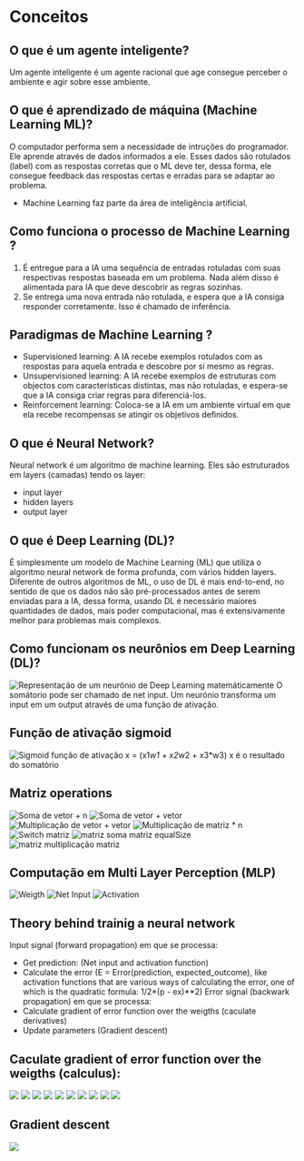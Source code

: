 # Conceitos

## O que é um agente inteligente?
Um agente inteligente é um agente racional que age consegue perceber o ambiente e agir sobre esse ambiente.

## O que é aprendizado de máquina (Machine Learning ML)?
O computador performa sem a necessidade de intruções do programador. Ele aprende através de dados informados a ele. Esses dados são rotulados (label) com as respostas corretas que o ML deve ter, dessa forma, ele consegue feedback das respostas certas e erradas para se adaptar ao problema.

- Machine Learning faz parte da área de inteligência artificial.

## Como funciona o processo de Machine Learning ?
1. É entregue para a IA uma sequência de entradas rotuladas com suas respectivas respostas baseada em um problema. Nada além disso é alimentada para IA que deve descobrir as regras sozinhas.
2. Se entrega uma nova entrada não rotulada, e espera que a IA consiga responder corretamente. Isso é chamado de inferência.

## Paradigmas de Machine Learning ?

- Supervisioned learning: A IA recebe exemplos rotulados com as respostas para aquela entrada e descobre por si mesmo as regras.
- Unsupervisioned learning: A IA recebe exemplos de estruturas com objectos com características distintas, mas não rotuladas, e espera-se que a IA consiga criar regras para diferenciá-los.
- Reinforcement learning: Coloca-se a IA em um ambiente virtual em que ela recebe recompensas se atingir os objetivos definidos.

## O que é Neural Network?
Neural network é um algoritmo de machine learning. Eles são estruturados em layers (camadas) tendo os layer:
- input layer
- hidden layers
- output layer

## O que é Deep Learning (DL)?
É simplesmente um modelo de Machine Learning (ML) que utiliza o algoritmo neural network de forma profunda, com vários hidden layers. Diferente de outros algoritmos de ML, o uso de DL é mais end-to-end, no sentido de que os dados não são pré-processados antes de serem enviadas para a IA, dessa forma, usando DL é necessário maiores quantidades de dados, mais poder computacional, mas é extensivamente melhor para problemas mais complexos.

## Como funcionam os neurônios em Deep Learning (DL)?
![Representação de um neurônio de Deep Learning matemáticamente](../img/IA_DP_neurons_mathematical_representation.png)
O somátorio pode ser chamado de net input.
Um neurónio transforma um input em um output através de uma função de ativação.

## Função de ativação sigmoid
![Sigmoid função de ativação](../img/Sigmoid_activation_function.png)
x = (x1*w1 + x2*w2 + x3*w3)
x é o resultado do somatório

## Matriz operations
![Soma de vetor + n](../img/soma_matriz_n.png)
![Soma de vetor + vetor](../img/soma_matriz_matriz.png)
![Multiplicação de vetor + vetor](../img/mult_matriz_matriz.png)
![Multiplicação de matriz * n ](../img/matriz_mult_n.png)
![Switch matriz](../img/switch_matriz.png)
![matriz soma matriz equalSize](../img/matriz_soma_matriz_equalSize.png)
![matriz multiplicação matriz](../img/matriz_mult_matriz.png)

## Computação em Multi Layer Perception (MLP)
![Weigth](../img/Weigth.png)
![Net Input](../img/Net%20input.png)
![Activation](../img/Activation.png)

## Theory behind trainig a neural network
Input signal (forward propagation) em que se processa:
- Get prediction: (Net input and activation function)
- Calculate the error (E = Error(prediction, expected_outcome), like activation functions that are various ways of calculating the error, one of which is the quadratic formula: 1/2*(p - ex)**2)
Error signal (backwark propagation) em que se processa:
- Calculate gradient of error function over the weigths (caculate derivatives)
- Update parameters (Gradient descent)

## Caculate gradient of error function over the weigths (calculus):
![](../img/back_propagate_1.png)
![](../img/back_propagate_3.png)
![](../img/back_propagate_11.png)
![](../img/back_propagate_4.png)
![](../img/back_propagate_5.png)
![](../img/back_propagate_6.png)
![](../img/back_propagate_7.png)
![](../img/back_propagate_8.png)
![](../img/back_propagate_9.png)
![](../img/back_propagate_10.png)

## Gradient descent
![](../img/gradient%20descent.png)